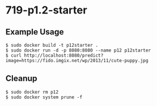 # 719-p1.2-starter
## Example Usage
```
$ sudo docker build -t p12starter .
$ sudo docker run -d -p 8080:8080 --name p12 p12starter
$ curl http://localhost:8080/predict?image=https://fido.imgix.net/wp/2013/11/cute-puppy.jpg
```
## Cleanup
```
$ sudo docker rm p12 
$ sudo docker system prune -f
```
